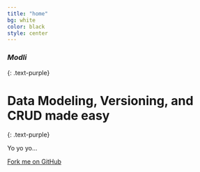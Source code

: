 ```yaml
---
title: "home"
bg: white
color: black
style: center
---
```


### *Modli*
{: .text-purple}

<span class="fa-stack subtlecircle" style="font-size:100px; background:rgba(255,166,0,0.1)">
  <i class="fa fa-circle fa-stack-2x text-white"></i>
  <i class="fa fa-bicycle fa-stack-1x text-orange"></i>
</span>

# Data Modeling, Versioning, and CRUD made easy
{: .text-purple}


Yo yo yo...

<span id="forkongithub">
  <a href="{{ site.source_link }}" class="bg-blue">
    Fork me on GitHub
  </a>
</span>
